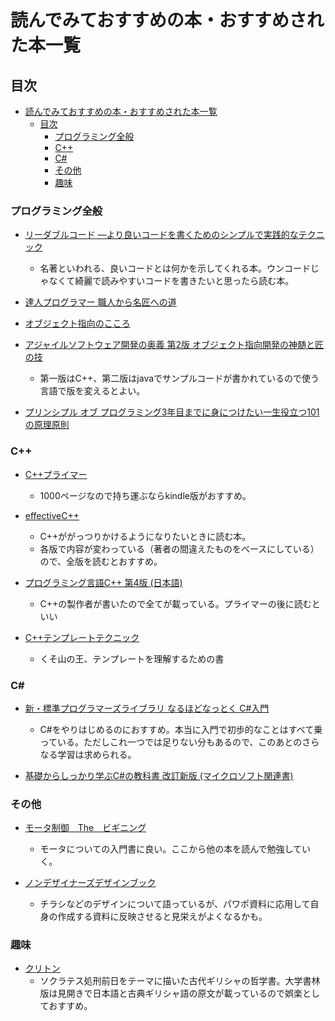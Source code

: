 # 読んでみておすすめの本・おすすめされた本一覧


## 目次
- [読んでみておすすめの本・おすすめされた本一覧](#読んでみておすすめの本おすすめされた本一覧)
  - [目次](#目次)
    - [プログラミング全般](#プログラミング全般)
    - [C++](#C++)
    - [C#](#C# )
    - [その他](#その他)
    - [趣味](#趣味)

### プログラミング全般
- [リーダブルコード ―より良いコードを書くためのシンプルで実践的なテクニック](https://www.amazon.co.jp/%E3%83%AA%E3%83%BC%E3%83%80%E3%83%96%E3%83%AB%E3%82%B3%E3%83%BC%E3%83%89-%E2%80%95%E3%82%88%E3%82%8A%E8%89%AF%E3%81%84%E3%82%B3%E3%83%BC%E3%83%89%E3%82%92%E6%9B%B8%E3%81%8F%E3%81%9F%E3%82%81%E3%81%AE%E3%82%B7%E3%83%B3%E3%83%97%E3%83%AB%E3%81%A7%E5%AE%9F%E8%B7%B5%E7%9A%84%E3%81%AA%E3%83%86%E3%82%AF%E3%83%8B%E3%83%83%E3%82%AF-Theory-practice-Boswell/dp/4873115655/ref=pd_bxgy_img_2/358-9370126-7862255?_encoding=UTF8&pd_rd_i=4873115655&pd_rd_r=7a59e970-353d-46b4-803d-67ec87d48917&pd_rd_w=YBPvb&pd_rd_wg=EQAgp&pf_rd_p=e64b0a81-ca1b-4802-bd2c-a4b65bccc76e&pf_rd_r=AR3W41RQH7G5E02PBS73&psc=1&refRID=AR3W41RQH7G5E02PBS73)
    - 名著といわれる、良いコードとは何かを示してくれる本。ウンコードじゃなくて綺麗で読みやすいコードを書きたいと思ったら読む本。


- [達人プログラマー 職人から名匠への道](https://www.amazon.co.jp/%E6%96%B0%E8%A3%85%E7%89%88-%E9%81%94%E4%BA%BA%E3%83%97%E3%83%AD%E3%82%B0%E3%83%A9%E3%83%9E%E3%83%BC-%E8%81%B7%E4%BA%BA%E3%81%8B%E3%82%89%E5%90%8D%E5%8C%A0%E3%81%B8%E3%81%AE%E9%81%93-Andrew-Hunt/dp/427421933X/ref=pd_lpo_14_t_1/358-9370126-7862255?_encoding=UTF8&pd_rd_i=427421933X&pd_rd_r=25cd3c58-6896-4a36-a006-452514fc9a2f&pd_rd_w=KpxIj&pd_rd_wg=xhCTf&pf_rd_p=4b55d259-ebf0-4306-905a-7762d1b93740&pf_rd_r=KVJZ44Q3MA2T57X18KR5&psc=1&refRID=KVJZ44Q3MA2T57X18KR5)

- [オブジェクト指向のこころ](https://www.amazon.co.jp/%E3%82%AA%E3%83%96%E3%82%B8%E3%82%A7%E3%82%AF%E3%83%88%E6%8C%87%E5%90%91%E3%81%AE%E3%81%93%E3%81%93%E3%82%8D-SOFTWARE-PATTERNS-%E3%82%A2%E3%83%A9%E3%83%B3%E3%83%BB%E3%82%B7%E3%83%A3%E3%83%AD%E3%82%A6%E3%82%A7%E3%82%A4/dp/4621066048)

- [アジャイルソフトウェア開発の奥義 第2版 オブジェクト指向開発の神髄と匠の技](https://www.amazon.co.jp/%E3%82%A2%E3%82%B8%E3%83%A3%E3%82%A4%E3%83%AB%E3%82%BD%E3%83%95%E3%83%88%E3%82%A6%E3%82%A7%E3%82%A2%E9%96%8B%E7%99%BA%E3%81%AE%E5%A5%A5%E7%BE%A9-%E7%AC%AC2%E7%89%88-%E3%82%AA%E3%83%96%E3%82%B8%E3%82%A7%E3%82%AF%E3%83%88%E6%8C%87%E5%90%91%E9%96%8B%E7%99%BA%E3%81%AE%E7%A5%9E%E9%AB%84%E3%81%A8%E5%8C%A0%E3%81%AE%E6%8A%80-%E3%83%AD%E3%83%90%E3%83%BC%E3%83%88%E3%83%BBC%E3%83%BB%E3%83%9E%E3%83%BC%E3%83%81%E3%83%B3/dp/4797347783)
     -  第一版はC++、第二版はjavaでサンプルコードが書かれているので使う言語で版を変えるとよい。

- [プリンシプル オブ プログラミング3年目までに身につけたい一生役立つ101の原理原則](https://www.amazon.co.jp/%E3%83%97%E3%83%AA%E3%83%B3%E3%82%B7%E3%83%97%E3%83%AB-%E3%82%AA%E3%83%96-%E3%83%97%E3%83%AD%E3%82%B0%E3%83%A9%E3%83%9F%E3%83%B3%E3%82%B03%E5%B9%B4%E7%9B%AE%E3%81%BE%E3%81%A7%E3%81%AB%E8%BA%AB%E3%81%AB%E3%81%A4%E3%81%91%E3%81%9F%E3%81%84%E4%B8%80%E7%94%9F%E5%BD%B9%E7%AB%8B%E3%81%A4101%E3%81%AE%E5%8E%9F%E7%90%86%E5%8E%9F%E5%89%87-%E4%B8%8A%E7%94%B0-%E5%8B%B2/dp/4798046140)

### C++
- [C++プライマー](https://www.amazon.co.jp/C-%E3%83%97%E3%83%A9%E3%82%A4%E3%83%9E%E3%83%BC-%E7%AC%AC5%E7%89%88-%E3%82%B9%E3%82%BF%E3%83%B3%E3%83%AA%E3%83%BC%E3%83%BBB%E3%83%BB%E3%83%AA%E3%83%83%E3%83%97%E3%83%9E%E3%83%B3/dp/4798143006)
    - 1000ページなので持ち運ぶならkindle版がおすすめ。

- [effectiveC++](https://www.amazon.co.jp/Effective-%E7%AC%AC3%E7%89%88-ADDISON-WESLEY-PROFESSIONAL-COMPUTI/dp/4621066099/ref=pd_lpo_14_img_1/358-9370126-7862255?_encoding=UTF8&pd_rd_i=4621066099&pd_rd_r=673550b1-9a7c-404d-a454-25ff84adfc9b&pd_rd_w=FPyS9&pd_rd_wg=9XYbI&pf_rd_p=4b55d259-ebf0-4306-905a-7762d1b93740&pf_rd_r=G7A2FS1RH3G0ETHBW1KZ&psc=1&refRID=G7A2FS1RH3G0ETHBW1KZ)
    - C++ががっつりかけるようになりたいときに読む本。
    - 各版で内容が変わっている（著者の間違えたものをベースにしている）ので、全版を読むとおすすめ。

- [プログラミング言語C++ 第4版 (日本語) ](https://www.amazon.co.jp/%E3%83%97%E3%83%AD%E3%82%B0%E3%83%A9%E3%83%9F%E3%83%B3%E3%82%B0%E8%A8%80%E8%AA%9EC-%E7%AC%AC4%E7%89%88-%E3%83%93%E3%83%A3%E3%83%BC%E3%83%8D%E3%83%BB%E3%82%B9%E3%83%88%E3%83%A9%E3%82%A6%E3%82%B9%E3%83%88%E3%83%A9%E3%83%83%E3%83%97/dp/4797375957/ref=asc_df_4797375957/?tag=jpgo-22&linkCode=df0&hvadid=295682859002&hvpos=&hvnetw=g&hvrand=16170467186134705476&hvpone=&hvptwo=&hvqmt=&hvdev=c&hvdvcmdl=&hvlocint=&hvlocphy=1028852&hvtargid=pla-525993800045&psc=1&th=1&psc=1)
    - C++の製作者が書いたので全てが載っている。プライマーの後に読むといい

- [C++テンプレートテクニック](https://www.amazon.co.jp/C-%E3%83%86%E3%83%B3%E3%83%97%E3%83%AC%E3%83%BC%E3%83%88%E3%83%86%E3%82%AF%E3%83%8B%E3%83%83%E3%82%AF-%E7%AC%AC2%E7%89%88-%CE%B5%CF%80%CE%B9%CF%83%CF%84%CE%B7%CE%BC%CE%B7/dp/4797376686/ref=sr_1_1?__mk_ja_JP=%E3%82%AB%E3%82%BF%E3%82%AB%E3%83%8A&dchild=1&keywords=%E3%83%86%E3%83%B3%E3%83%97%E3%83%AC%E3%83%BC%E3%83%88%E3%83%86%E3%82%AF%E3%83%8B%E3%83%83%E3%82%AF&qid=1616050993&sr=8-1)
    - くそ山の王、テンプレートを理解するための書

### C#
- [新・標準プログラマーズライブラリ なるほどなっとく C#入門](https://www.amazon.co.jp/%E6%96%B0%E3%83%BB%E6%A8%99%E6%BA%96%E3%83%97%E3%83%AD%E3%82%B0%E3%83%A9%E3%83%9E%E3%83%BC%E3%82%BA%E3%83%A9%E3%82%A4%E3%83%96%E3%83%A9%E3%83%AA-%E3%81%AA%E3%82%8B%E3%81%BB%E3%81%A9%E3%81%AA%E3%81%A3%E3%81%A8%E3%81%8F-%E5%85%A5%E9%96%80-%E5%87%BA%E4%BA%95-%E7%A7%80%E8%A1%8C/dp/429710458X)
    - C#をやりはじめるのにおすすめ。本当に入門で初歩的なことはすべて乗っている。ただしこれ一つでは足りない分もあるので、このあとのさらなる学習は求められる。

- [基礎からしっかり学ぶC#の教科書 改訂新版 (マイクロソフト関連書)](https://www.amazon.co.jp/%E5%9F%BA%E7%A4%8E%E3%81%8B%E3%82%89%E3%81%97%E3%81%A3%E3%81%8B%E3%82%8A%E5%AD%A6%E3%81%B6C-%E3%81%AE%E6%95%99%E7%A7%91%E6%9B%B8-%E6%94%B9%E8%A8%82%E6%96%B0%E7%89%88-%E3%83%9E%E3%82%A4%E3%82%AF%E3%83%AD%E3%82%BD%E3%83%95%E3%83%88%E9%96%A2%E9%80%A3%E6%9B%B8-WINGS%E3%83%97%E3%83%AD%E3%82%B8%E3%82%A7%E3%82%AF%E3%83%88/dp/4822286533/ref=pd_lpo_14_t_0/358-9370126-7862255?_encoding=UTF8&pd_rd_i=4822286533&pd_rd_r=7738114b-20de-4f76-9cd0-44c1ef0f6fb2&pd_rd_w=wkv5l&pd_rd_wg=umEzh&pf_rd_p=4b55d259-ebf0-4306-905a-7762d1b93740&pf_rd_r=6RSVFRYJRGN0CAYT3GNM&psc=1&refRID=6RSVFRYJRGN0CAYT3GNM)

### その他
- [モータ制御　The　ビギニング ](https://www.amazon.co.jp/%E3%83%A2%E3%83%BC%E3%82%BF%E5%88%B6%E5%BE%A1-%E3%83%93%E3%82%AE%E3%83%8B%E3%83%B3%E3%82%B0-%E8%A5%BF%E7%94%B0-%E9%BA%BB%E7%BE%8E/dp/4526074586)
    - モータについての入門書に良い。ここから他の本を読んで勉強していく。

- [ノンデザイナーズデザインブック](https://www.amazon.co.jp/%E3%83%8E%E3%83%B3%E3%83%87%E3%82%B6%E3%82%A4%E3%83%8A%E3%83%BC%E3%82%BA%E3%83%BB%E3%83%87%E3%82%B6%E3%82%A4%E3%83%B3%E3%83%96%E3%83%83%E3%82%AF-%E7%AC%AC4%E7%89%88-Robin-Williams/dp/4839955557/ref=sr_1_1?__mk_ja_JP=%E3%82%AB%E3%82%BF%E3%82%AB%E3%83%8A&dchild=1&keywords=%E3%83%8E%E3%83%B3%E3%83%87%E3%82%B6%E3%82%A4%E3%83%8A%E3%83%BC%E3%82%BA&qid=1598618372&s=books&sr=1-1)
    - チラシなどのデザインについて語っているが、パワポ資料に応用して自身の作成する資料に反映させると見栄えがよくなるかも。

### 趣味
- [クリトン](https://www.amazon.co.jp/%E3%83%97%E3%83%A9%E3%83%88%E3%83%BC%E3%83%B3%EF%BC%9A%E3%82%AF%E3%83%AA%E3%83%88%E3%83%BC%E3%83%B3-%E7%94%B0%E4%B8%AD-%E7%A7%80%E5%A4%AE/dp/4475021855/ref=sr_1_24?__mk_ja_JP=%E3%82%AB%E3%82%BF%E3%82%AB%E3%83%8A&dchild=1&keywords=%E3%82%AF%E3%83%AA%E3%83%88%E3%83%B3&qid=1598618715&s=books&sr=1-24)
    - ソクラテス処刑前日をテーマに描いた古代ギリシャの哲学書。大学書林版は見開きで日本語と古典ギリシャ語の原文が載っているので娯楽としておすすめ。
